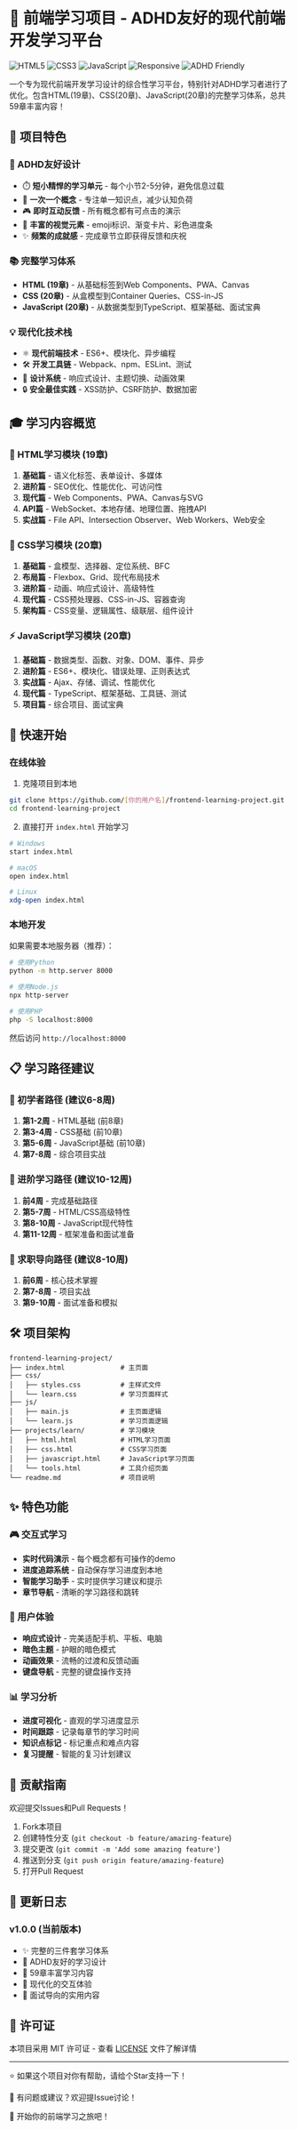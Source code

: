 # 🎯 前端学习项目 - ADHD友好的现代前端开发学习平台

![HTML5](https://img.shields.io/badge/HTML5-E34F26?style=flat-square&logo=html5&logoColor=white)
![CSS3](https://img.shields.io/badge/CSS3-1572B6?style=flat-square&logo=css3&logoColor=white)
![JavaScript](https://img.shields.io/badge/JavaScript-F7DF1E?style=flat-square&logo=javascript&logoColor=black)
![Responsive](https://img.shields.io/badge/Responsive-Design-green?style=flat-square)
![ADHD Friendly](https://img.shields.io/badge/ADHD-Friendly-purple?style=flat-square)

一个专为现代前端开发学习设计的综合性学习平台，特别针对ADHD学习者进行了优化。包含HTML(19章)、CSS(20章)、JavaScript(20章)的完整学习体系，总共59章丰富内容！

## 🌟 项目特色

### 🧠 ADHD友好设计
- ⏱️ **短小精悍的学习单元** - 每个小节2-5分钟，避免信息过载
- 🎯 **一次一个概念** - 专注单一知识点，减少认知负荷
- 🎮 **即时互动反馈** - 所有概念都有可点击的演示
- 🌈 **丰富的视觉元素** - emoji标识、渐变卡片、彩色进度条
- ✨ **频繁的成就感** - 完成章节立即获得反馈和庆祝

### 📚 完整学习体系
- **HTML (19章)** - 从基础标签到Web Components、PWA、Canvas
- **CSS (20章)** - 从盒模型到Container Queries、CSS-in-JS
- **JavaScript (20章)** - 从数据类型到TypeScript、框架基础、面试宝典

### 💡 现代化技术栈
- ⚛️ **现代前端技术** - ES6+、模块化、异步编程
- 🛠️ **开发工具链** - Webpack、npm、ESLint、测试
- 🎨 **设计系统** - 响应式设计、主题切换、动画效果
- 🔒 **安全最佳实践** - XSS防护、CSRF防护、数据加密

## 🎓 学习内容概览

### 📄 HTML学习模块 (19章)
1. **基础篇** - 语义化标签、表单设计、多媒体
2. **进阶篇** - SEO优化、性能优化、可访问性
3. **现代篇** - Web Components、PWA、Canvas与SVG
4. **API篇** - WebSocket、本地存储、地理位置、拖拽API
5. **实战篇** - File API、Intersection Observer、Web Workers、Web安全

### 🎨 CSS学习模块 (20章)
1. **基础篇** - 盒模型、选择器、定位系统、BFC
2. **布局篇** - Flexbox、Grid、现代布局技术
3. **进阶篇** - 动画、响应式设计、高级特性
4. **现代篇** - CSS预处理器、CSS-in-JS、容器查询
5. **架构篇** - CSS变量、逻辑属性、级联层、组件设计

### ⚡ JavaScript学习模块 (20章)
1. **基础篇** - 数据类型、函数、对象、DOM、事件、异步
2. **进阶篇** - ES6+、模块化、错误处理、正则表达式
3. **实战篇** - Ajax、存储、调试、性能优化
4. **现代篇** - TypeScript、框架基础、工具链、测试
5. **项目篇** - 综合项目、面试宝典

## 🚀 快速开始

### 在线体验
1. 克隆项目到本地
```bash
git clone https://github.com/[你的用户名]/frontend-learning-project.git
cd frontend-learning-project
```

2. 直接打开 `index.html` 开始学习
```bash
# Windows
start index.html

# macOS  
open index.html

# Linux
xdg-open index.html
```

### 本地开发
如果需要本地服务器（推荐）：
```bash
# 使用Python
python -m http.server 8000

# 使用Node.js
npx http-server

# 使用PHP
php -S localhost:8000
```

然后访问 `http://localhost:8000`

## 📋 学习路径建议

### 🎯 初学者路径 (建议6-8周)
1. **第1-2周** - HTML基础 (前8章)
2. **第3-4周** - CSS基础 (前10章) 
3. **第5-6周** - JavaScript基础 (前10章)
4. **第7-8周** - 综合项目实战

### 🚀 进阶学习路径 (建议10-12周)
1. **前4周** - 完成基础路径
2. **第5-7周** - HTML/CSS高级特性
3. **第8-10周** - JavaScript现代特性
4. **第11-12周** - 框架准备和面试准备

### 💼 求职导向路径 (建议8-10周)
1. **前6周** - 核心技术掌握
2. **第7-8周** - 项目实战
3. **第9-10周** - 面试准备和模拟

## 🛠️ 项目架构

```
frontend-learning-project/
├── index.html              # 主页面
├── css/                    
│   ├── styles.css          # 主样式文件  
│   └── learn.css           # 学习页面样式
├── js/
│   ├── main.js             # 主页面逻辑
│   └── learn.js            # 学习页面逻辑
├── projects/learn/         # 学习模块
│   ├── html.html           # HTML学习页面
│   ├── css.html            # CSS学习页面
│   ├── javascript.html     # JavaScript学习页面
│   └── tools.html          # 工具介绍页面
└── readme.md               # 项目说明
```

## ✨ 特色功能

### 🎮 交互式学习
- **实时代码演示** - 每个概念都有可操作的demo
- **进度追踪系统** - 自动保存学习进度到本地
- **智能学习助手** - 实时提供学习建议和提示
- **章节导航** - 清晰的学习路径和跳转

### 🎨 用户体验
- **响应式设计** - 完美适配手机、平板、电脑
- **暗色主题** - 护眼的暗色模式
- **动画效果** - 流畅的过渡和反馈动画
- **键盘导航** - 完整的键盘操作支持

### 📊 学习分析
- **进度可视化** - 直观的学习进度显示
- **时间跟踪** - 记录每章节的学习时间
- **知识点标记** - 标记重点和难点内容
- **复习提醒** - 智能的复习计划建议

## 🤝 贡献指南

欢迎提交Issues和Pull Requests！

1. Fork本项目
2. 创建特性分支 (`git checkout -b feature/amazing-feature`)
3. 提交更改 (`git commit -m 'Add some amazing feature'`)
4. 推送到分支 (`git push origin feature/amazing-feature`)
5. 打开Pull Request

## 📝 更新日志

### v1.0.0 (当前版本)
- ✨ 完整的三件套学习体系
- 🧠 ADHD友好的学习设计
- 🎯 59章丰富学习内容
- 🚀 现代化的交互体验
- 💼 面试导向的实用内容

## 📄 许可证

本项目采用 MIT 许可证 - 查看 [LICENSE](LICENSE) 文件了解详情


---

⭐ 如果这个项目对你有帮助，请给个Star支持一下！

💬 有问题或建议？欢迎提Issue讨论！

🚀 开始你的前端学习之旅吧！
